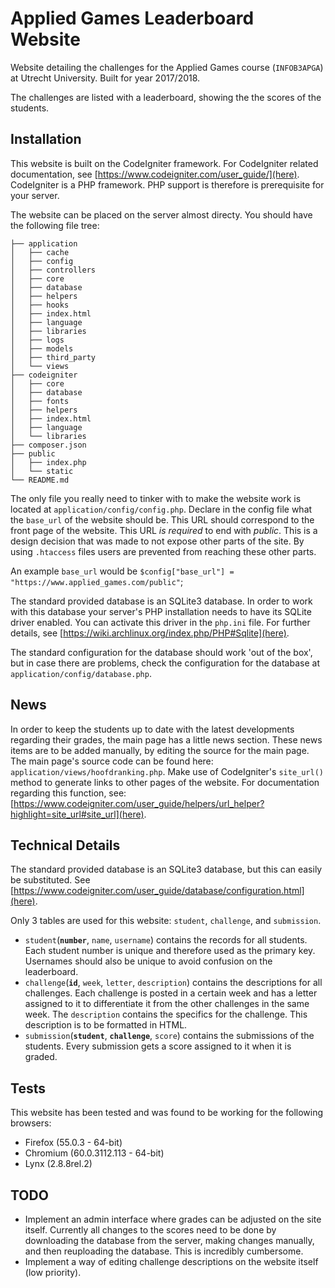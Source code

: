 # Applied Games Leaderboard Website
Website detailing the challenges for the Applied Games course (`INFOB3APGA`) at Utrecht University. Built for year 2017/2018.

The challenges are listed with a leaderboard, showing the the scores of the students.

## Installation
This website is built on the CodeIgniter framework. For CodeIgniter related documentation, see [https://www.codeigniter.com/user_guide/](here).
CodeIgniter is a PHP framework. PHP support is therefore is prerequisite for your server.

The website can be placed on the server almost directy. You should have the following file tree:
```
├── application
│   ├── cache
│   ├── config
│   ├── controllers
│   ├── core
│   ├── database
│   ├── helpers
│   ├── hooks
│   ├── index.html
│   ├── language
│   ├── libraries
│   ├── logs
│   ├── models
│   ├── third_party
│   └── views
├── codeigniter
│   ├── core
│   ├── database
│   ├── fonts
│   ├── helpers
│   ├── index.html
│   ├── language
│   └── libraries
├── composer.json
├── public
│   ├── index.php
│   └── static
└── README.md
```

The only file you really need to tinker with to make the website work is located at `application/config/config.php`.
Declare in the config file what the `base_url` of the website should be. This URL should correspond to the front page of the website. This URL _is required_ to end with _public_. This is a design decision that was made to not expose other parts of the site. By using `.htaccess` files users are prevented from reaching these other parts.

An example `base_url` would be `$config["base_url"] = "https://www.applied_games.com/public"`;

The standard provided database is an SQLite3 database. In order to work with this database your server's PHP installation needs to have its SQLite driver enabled. You can activate this driver in the `php.ini` file. For further details, see [https://wiki.archlinux.org/index.php/PHP#Sqlite](here).

The standard configuration for the database should work 'out of the box', but in case there are problems, check the configuration for the database at `application/config/database.php`.

## News 
In order to keep the students up to date with the latest developments regarding their grades, the main page has a little news section. These news items are to be added manually, by editing the source for the main page. The main page's source code can be found here: ` application/views/hoofdranking.php`. Make use of CodeIgniter's `site_url()` method to generate links to other pages of the website. For documentation regarding this function, see: [https://www.codeigniter.com/user_guide/helpers/url_helper?highlight=site_url#site_url](here).

## Technical Details
The standard provided database is an SQLite3 database, but this can easily be substituted. See [https://www.codeigniter.com/user_guide/database/configuration.html](here).

Only 3 tables are used for this website: `student`, `challenge`, and `submission`.

+ `student`(**`number`**, `name`, `username`) contains the records for all students. Each student number is unique and therefore used as the primary key. Usernames should also be unique to avoid confusion on the leaderboard.
+ `challenge`(**`id`**, `week`, `letter`, `description`) contains the descriptions for all challenges. Each challenge is posted in a certain week and has a letter assigned to it to differentiate it from the other challenges in the same week. The `description` contains the specifics for the challenge. This description is to be formatted in HTML.
+ `submission`(**`student`**, **`challenge`**, `score`) contains the submissions of the students. Every submission gets a score assigned to it when it is graded.

## Tests
This website has been tested and was found to be working for the following browsers:
* Firefox (55.0.3 - 64-bit)
* Chromium (60.0.3112.113 - 64-bit)
* Lynx (2.8.8rel.2)

## TODO
+ Implement an admin interface where grades can be adjusted on the site itself. Currently all changes to the scores need to be done by downloading the database from the server, making changes manually, and then reuploading the database. This is incredibly cumbersome.
+ Implement a way of editing challenge descriptions on the website itself (low priority).

